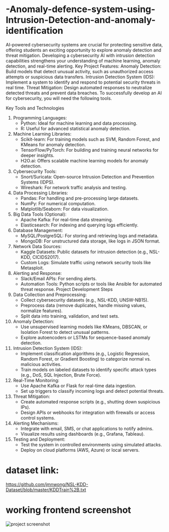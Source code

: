 # -Anomaly-defence-system-using-Intrusion-Detection-and-anomaly-identification
 AI-powered cybersecurity systems are crucial for protecting sensitive data, offering students an exciting opportunity to explore anomaly detection and threat mitigation. Developing a cybersecurity AI with intrusion detection capabilities strengthens your understanding of machine learning, anomaly detection, and real-time alerting.
Key Project Features: Anomaly Detection: Build models that detect unusual activity, such as unauthorized access attempts or suspicious data transfers. Intrusion Detection System (IDS): Implement a system to identify and respond to potential security threats in real time. Threat Mitigation: Design automated responses to neutralize detected threats and prevent data breaches. To successfully develop an AI for cybersecurity, you will need the following tools.

Key Tools and Technologies
1. Programming Languages:
    * Python: Ideal for machine learning and data processing.
    * R: Useful for advanced statistical anomaly detection.
2. Machine Learning Libraries:
    * Scikit-learn: For training models such as SVM, Random Forest, and KMeans for anomaly detection.
    * TensorFlow/PyTorch: For building and training neural networks for deeper insights.
    * H2O.ai: Offers scalable machine learning models for anomaly detection.
3. Cybersecurity Tools:
    * Snort/Suricata: Open-source Intrusion Detection and Prevention Systems (IDPS).
    * Wireshark: For network traffic analysis and testing.
4. Data Processing Libraries:
    * Pandas: For handling and pre-processing large datasets.
    * NumPy: For numerical computation.
    * Matplotlib/Seaborn: For data visualization.
5. Big Data Tools (Optional):
    * Apache Kafka: For real-time data streaming.
    * Elasticsearch: For indexing and querying logs efficiently.
6. Database Management:
    * MySQL/PostgreSQL: For storing and retrieving logs and metadata.
    * MongoDB: For unstructured data storage, like logs in JSON format.
7. Network Data Sources:
    * Kaggle Datasets: Public datasets for intrusion detection (e.g., NSL-KDD, CICIDS2017).
    * Custom Logs: Simulate traffic using network security tools like Metasploit.
8. Alerting and Response:
    * Slack/Email APIs: For sending alerts.
    * Automation Tools: Python scripts or tools like Ansible for automated threat response.
Project Development Steps
1. Data Collection and Preprocessing:
    * Collect cybersecurity datasets (e.g., NSL-KDD, UNSW-NB15).
    * Preprocess data (remove duplicates, handle missing values, normalize features).
    * Split data into training, validation, and test sets.
2. Anomaly Detection:
    * Use unsupervised learning models like KMeans, DBSCAN, or Isolation Forest to detect unusual patterns.
    * Explore autoencoders or LSTMs for sequence-based anomaly detection.
3. Intrusion Detection System (IDS):
    * Implement classification algorithms (e.g., Logistic Regression, Random Forest, or Gradient Boosting) to categorize normal vs. malicious activities.
    * Train models on labeled datasets to identify specific attack types (e.g., DoS, SQL Injection, Brute Force).
4. Real-Time Monitoring:
    * Use Apache Kafka or Flask for real-time data ingestion.
    * Set up triggers to classify incoming logs and detect potential threats.
5. Threat Mitigation:
    * Create automated response scripts (e.g., shutting down suspicious IPs).
    * Design APIs or webhooks for integration with firewalls or access control systems.
6. Alerting Mechanisms:
    * Integrate with email, SMS, or chat applications to notify admins.
    * Visualize results using dashboards (e.g., Grafana, Tableau).
7. Testing and Deployment:
    * Test the system in controlled environments using simulated attacks.
    * Deploy on cloud platforms (AWS, Azure) or local servers.
  
 # dataset link:
 https://github.com/jmnwong/NSL-KDD-Dataset/blob/master/KDDTrain%2B.txt



 # working frontend screenshot
 ![project screenshot](https://github.com/urmishikha/-Anomaly-defence-system-using-Intrusion-Detection-and-anomaly-identification/issues/1#issue-2825249646)
